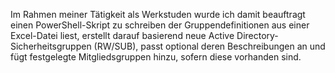 Im Rahmen meiner Tätigkeit als Werkstuden wurde ich damit beauftragt einen PowerShell-Skript zu schreiben der Gruppendefinitionen aus einer Excel-Datei liest, erstellt darauf basierend neue Active Directory-Sicherheitsgruppen (RW/SUB), passt optional deren Beschreibungen an und fügt festgelegte Mitgliedsgruppen hinzu, sofern diese vorhanden sind.
